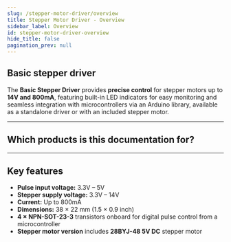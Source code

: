 ```yaml
---
slug: /stepper-motor-driver/overview
title: Stepper Motor Driver - Overview
sidebar_label: Overview
id: stepper-motor-driver-overview
hide_title: false
pagination_prev: null
---
```


## Basic stepper driver

The **Basic Stepper Driver** provides **precise control** for stepper motors up to **14V and 800mA**, featuring built-in LED indicators for easy monitoring and seamless integration with microcontrollers via an Arduino library, available as a standalone driver or with an included stepper motor.

<CenteredImage src="/img/stepper-motor-driver/333134.jpg" alt="Basic Stepper Driver" caption="Basic Stepper Driver" />

---

## Which products is this documentation for?

<QuickLink 
  title="Basic Stepper Driver" 
  description="333134"
  url="https://soldered.com/product/basic-stepper-driver/"
  image="/img/stepper-motor-driver/333134.jpg" 
/>

<QuickLink 
  title="Stepper Motor With Driver" 
  description="333250"
  url="https://soldered.com/product/stepper-motor-with-driver/"
  image="/img/stepper-motor-driver/333250.jpg" 
/>

---

## Key features

- **Pulse input voltage:** 3.3V – 5V  
- **Stepper supply voltage:** 3.3V – 14V  
- **Current:** Up to 800mA  
- **Dimensions:** 38 × 22 mm (1.5 × 0.9 inch)  
- **4 × NPN-SOT-23-3** transistors onboard for digital pulse control from a microcontroller
- **Stepper motor version** includes **28BYJ-48 5V DC** stepper motor